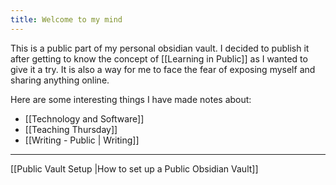 ```yaml
---
title: Welcome to my mind
---
```


This is a public part of my personal obsidian vault. I decided to publish it after getting to know the concept of [[Learning in Public]] as I wanted to give it a try.
It is also a way for me to face the fear of exposing myself and sharing anything online.

Here are some interesting things I have made notes about:
- [[Technology and Software]]
- [[Teaching Thursday]]
- [[Writing - Public | Writing]]


---
[[Public Vault Setup |How to set up a Public Obsidian Vault]]